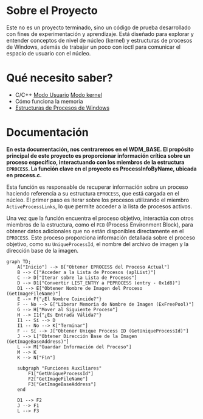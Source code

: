 # Sobre el Proyecto

Este no es un proyecto terminado, sino un código de prueba desarrollado con fines de experimentación y aprendizaje. Está diseñado para explorar y entender conceptos de nivel de núcleo (kernel) y estructuras de procesos de Windows, además de trabajar un poco con ioctl para comunicar el espacio de usuario con el núcleo.

# Qué necesito saber?

- C/C++ [Modo Usuario](https://learn.microsoft.com/en-us/cpp/?view=msvc-170) [Modo kernel](https://learn.microsoft.com/en-us/windows-hardware/drivers/)
- Cómo funciona la memoria
- [Estructuras de Procesos de Windows](https://www.vergiliusproject.com/)

# Documentación

**En esta documentación, nos centraremos en el **WDM_BASE**. El propósito principal de este proyecto es proporcionar información crítica sobre un proceso específico, interactuando con los miembros de la estructura `EPROCESS`. La función clave en el proyecto es **ProcessInfoByName**, ubicada en **process.c**.**

Esta función es responsable de recuperar información sobre un proceso haciendo referencia a su estructura `EPROCESS`, que está cargada en el núcleo. El primer paso es iterar sobre los procesos utilizando el miembro `ActiveProcessLinks`, lo que permite acceder a la lista de procesos activos.

Una vez que la función encuentra el proceso objetivo, interactúa con otros miembros de la estructura, como el `PEB` (Process Environment Block), para obtener datos adicionales que no están disponibles directamente en el `EPROCESS`. Este proceso proporciona información detallada sobre el proceso objetivo, como su `UniqueProcessId`, el nombre del archivo de imagen y la dirección base de la imagen.

```mermaid
graph TD;
    A["Inicio"] --> B["Obtener EPROCESS del Proceso Actual"]
    B --> C["Acceder a la Lista de Procesos (aplList)"]
    C --> D["Iterar sobre la Lista de Procesos"]
    D --> D1["Convertir LIST_ENTRY a PEPROCESS (entry - 0x1d8)"]
    D1 --> E["Obtener Nombre de Imagen del Proceso (GetImageFileName)"]
    E --> F{"¿El Nombre Coincide?"}
    F -- No --> G["Liberar Memoria de Nombre de Imagen (ExFreePool)"]
    G --> H["Mover al Siguiente Proceso"]
    H --> I1{"¿Es Entrada Válida?"}
    I1 -- Sí --> D
    I1 -- No --> K["Terminar"]
    F -- Sí --> J["Obtener Unique Process ID (GetUniqueProcessId)"]
    J --> L["Obtener Dirección Base de la Imagen (GetImageBaseAddress)"]
    L --> M["Guardar Información del Proceso"]
    M --> K
    K --> N["Fin"]

    subgraph "Funciones Auxiliares"
        F1["GetUniqueProcessId"]
        F2["GetImageFileName"]
        F3["GetImageBaseAddress"]
    end

    D1 --> F2
    J --> F1
    L --> F3
